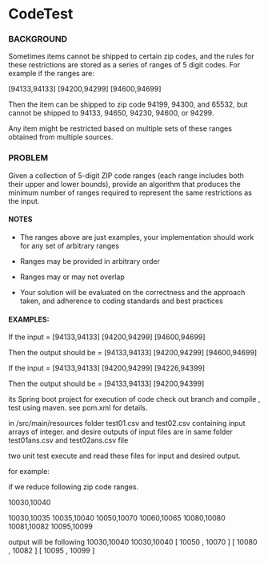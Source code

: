# CodeTest

### BACKGROUND

Sometimes items cannot be shipped to certain zip codes, and the rules for these restrictions are stored as a series of ranges of 5 digit codes. For example if the ranges are:


[94133,94133] [94200,94299] [94600,94699]


Then the item can be shipped to zip code 94199, 94300, and 65532, but cannot be shipped to 94133, 94650, 94230, 94600, or 94299.

Any item might be restricted based on multiple sets of these ranges obtained from multiple sources.


### PROBLEM

Given a collection of 5-digit ZIP code ranges (each range includes both their upper and lower bounds), provide an algorithm that produces the minimum number of ranges required to represent the same restrictions as the input.


#### NOTES

- The ranges above are just examples, your implementation should work for any set of arbitrary ranges

- Ranges may be provided in arbitrary order

- Ranges may or may not overlap

- Your solution will be evaluated on the correctness and the approach taken, and adherence to coding standards and best practices

 

#### EXAMPLES:

If the input = [94133,94133] [94200,94299] [94600,94699]

Then the output should be = [94133,94133] [94200,94299] [94600,94699]

 

If the input = [94133,94133] [94200,94299] [94226,94399]

Then the output should be = [94133,94133] [94200,94399]


its Spring boot project for execution of code check out branch and compile , test using maven. 
see pom.xml for details.

in /src/main/resources folder test01.csv and test02.csv containing input arrays of integer.
and desire outputs of input files are in same folder test01ans.csv and test02ans.csv file

two unit test execute and read these files for input and desired output.

for example:

if we reduce following zip code ranges.

10030,10040

10030,10035
10035,10040
10050,10070
10060,10065
10080,10080
10081,10082
10095,10099

output will be following 
10030,10040
10030,10040
           [ 10050 , 10070 ]
           [ 10080 , 10082 ]
           [ 10095 , 10099 ]
